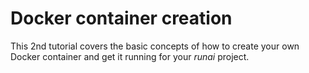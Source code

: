 # Docker container creation

This 2nd tutorial covers the basic concepts of how to create your own Docker container and get it running for your
*runai* project.

